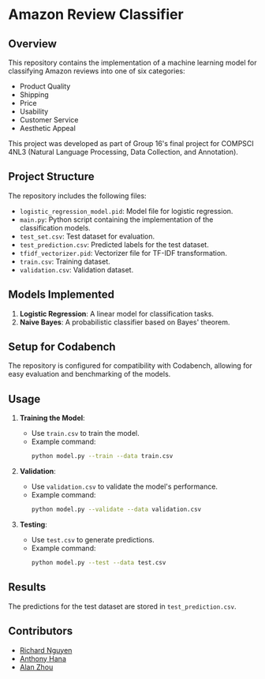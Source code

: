 # Amazon Review Classifier

## Overview
This repository contains the implementation of a machine learning model for classifying Amazon reviews into one of six categories:
- Product Quality
- Shipping
- Price
- Usability
- Customer Service
- Aesthetic Appeal

This project was developed as part of Group 16's final project for COMPSCI 4NL3 (Natural Language Processing, Data Collection, and Annotation).

## Project Structure
The repository includes the following files:
- `logistic_regression_model.pid`: Model file for logistic regression.
- `main.py`: Python script containing the implementation of the classification models.
- `test_set.csv`: Test dataset for evaluation.
- `test_prediction.csv`: Predicted labels for the test dataset.
- `tfidf_vectorizer.pid`: Vectorizer file for TF-IDF transformation.
- `train.csv`: Training dataset.
- `validation.csv`: Validation dataset.

## Models Implemented
1. **Logistic Regression**: A linear model for classification tasks.
2. **Naive Bayes**: A probabilistic classifier based on Bayes' theorem.

## Setup for Codabench
The repository is configured for compatibility with Codabench, allowing for easy evaluation and benchmarking of the models.

## Usage
1. **Training the Model**:
   - Use `train.csv` to train the model.
   - Example command:
     ```bash
     python model.py --train --data train.csv
     ```

2. **Validation**:
   - Use `validation.csv` to validate the model's performance.
   - Example command:
     ```bash
     python model.py --validate --data validation.csv
     ```

3. **Testing**:
   - Use `test.csv` to generate predictions.
   - Example command:
     ```bash
     python model.py --test --data test.csv
     ```

## Results
The predictions for the test dataset are stored in `test_prediction.csv`.

## Contributors
- [Richard Nguyen](https://github.com/richnguyenn)
- [Anthony Hana](https://github.com/anthonyhana04)
- [Alan Zhou](https://github.com/azowmann)
